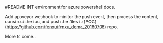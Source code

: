 #README
INT environment for azure powershell docs.

Add appveyor webhook to minitor the push event, then process the content, construct the toc, and push the files to [POC] (https://github.com/fenxu/fenxu_demo_20160706) repo.

More to come..
